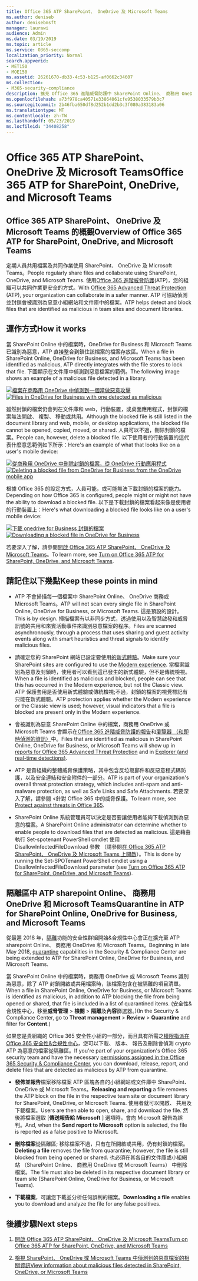 ```yaml
---
title: Office 365 ATP SharePoint、 OneDrive 及 Microsoft Teams
ms.author: deniseb
author: denisebmsft
manager: laurawi
audience: Admin
ms.date: 03/19/2019
ms.topic: article
ms.service: O365-seccomp
localization_priority: Normal
search.appverid:
- MET150
- MOE150
ms.assetid: 26261670-db33-4c53-b125-af0662c34607
ms.collection:
- M365-security-compliance
description: 擴充 Office 365 進階威脅防護中 SharePoint Online、 商務用 OneDrive 和 Microsoft Teams 能夠為您的組織更安全的共同作業的檔案。
ms.openlocfilehash: a73f978ca40571e33864061cfe9538033579b3c7
ms.sourcegitcommit: 2b46fba650df8d252b1dd2b3c3f080a383183a06
ms.translationtype: MT
ms.contentlocale: zh-TW
ms.lasthandoff: 05/23/2019
ms.locfileid: "34408258"
---
```

# <a name="office-365-atp-for-sharepoint-onedrive-and-microsoft-teams"></a><span data-ttu-id="1dedd-103">Office 365 ATP SharePoint、 OneDrive 及 Microsoft Teams</span><span class="sxs-lookup"><span data-stu-id="1dedd-103">Office 365 ATP for SharePoint, OneDrive, and Microsoft Teams</span></span>

## <a name="overview-of-office-365-atp-for-sharepoint-onedrive-and-microsoft-teams"></a><span data-ttu-id="1dedd-104">Office 365 ATP SharePoint、 OneDrive 及 Microsoft Teams 的概觀</span><span class="sxs-lookup"><span data-stu-id="1dedd-104">Overview of Office 365 ATP for SharePoint, OneDrive, and Microsoft Teams</span></span>

<span data-ttu-id="1dedd-105">定期人員共用檔案及共同作業使用 SharePoint、 OneDrive 及 Microsoft Teams。</span><span class="sxs-lookup"><span data-stu-id="1dedd-105">People regularly share files and collaborate using SharePoint, OneDrive, and Microsoft Teams.</span></span> <span data-ttu-id="1dedd-106">使用[Office 365 進階威脅防護](office-365-atp.md)(ATP)，您的組織可以共同作業更安全的方式。</span><span class="sxs-lookup"><span data-stu-id="1dedd-106">With [Office 365 Advanced Threat Protection](office-365-atp.md) (ATP), your organization can collaborate in a safer manner.</span></span> <span data-ttu-id="1dedd-107">ATP 可協助偵測並封鎖會被識別為惡意小組網站和文件庫中的檔案。</span><span class="sxs-lookup"><span data-stu-id="1dedd-107">ATP helps detect and block files that are identified as malicious in team sites and document libraries.</span></span>  
  
## <a name="how-it-works"></a><span data-ttu-id="1dedd-108">運作方式</span><span class="sxs-lookup"><span data-stu-id="1dedd-108">How it works</span></span>

<span data-ttu-id="1dedd-109">當 SharePoint Online 中的檔案時，OneDrive for Business 和 Microsoft Teams 已識別為惡意，ATP 直接整合到鎖住該檔案的檔案存放區。</span><span class="sxs-lookup"><span data-stu-id="1dedd-109">When a file in SharePoint Online, OneDrive for Business, and Microsoft Teams has been identified as malicious, ATP directly integrates with the file stores to lock that file.</span></span> <span data-ttu-id="1dedd-110">下圖顯示在文件庫中偵測到惡意檔案的範例。</span><span class="sxs-lookup"><span data-stu-id="1dedd-110">The following image shows an example of a malicious file detected in a library.</span></span>
  
<span data-ttu-id="1dedd-111">[![檔案在商務用 OneDrive 中偵測到一個當做惡意攻擊](media/2bba71cc-7ad1-4799-8b9d-d56f923db3a7.png)](https://support.office.com/article/01e902ad-a903-4e0f-b093-1e1ac0c37ad2)</span><span class="sxs-lookup"><span data-stu-id="1dedd-111">[![Files in OneDrive for Business with one detected as malicious](media/2bba71cc-7ad1-4799-8b9d-d56f923db3a7.png)](https://support.office.com/article/01e902ad-a903-4e0f-b093-1e1ac0c37ad2)</span></span>
  
<span data-ttu-id="1dedd-112">雖然封鎖的檔案仍會列在文件庫和 web，行動裝置，或桌面應用程式，封鎖的檔案無法開啟、 複製、 移動或共用。</span><span class="sxs-lookup"><span data-stu-id="1dedd-112">Although the blocked file is still listed in the document library and web, mobile, or desktop applications, the blocked file cannot be opened, copied, moved, or shared.</span></span> <span data-ttu-id="1dedd-113">人員可以不過，刪除封鎖的檔案。</span><span class="sxs-lookup"><span data-stu-id="1dedd-113">People can, however, delete a blocked file.</span></span> <span data-ttu-id="1dedd-114">以下使用者的行動裝置的這代表什麼意思範例如下所示：</span><span class="sxs-lookup"><span data-stu-id="1dedd-114">Here's an example of what that looks like on a user's mobile device:</span></span>
  
<span data-ttu-id="1dedd-115">[![從商務用 OneDrive 中刪除封鎖的檔案，從 OneDrive 行動應用程式](media/cb1c1705-fd0a-45b8-9a26-c22503011d54.png)](https://support.office.com/article/01e902ad-a903-4e0f-b093-1e1ac0c37ad2)</span><span class="sxs-lookup"><span data-stu-id="1dedd-115">[![Deleting a blocked file from OneDrive for Business from the OneDrive mobile app](media/cb1c1705-fd0a-45b8-9a26-c22503011d54.png)](https://support.office.com/article/01e902ad-a903-4e0f-b093-1e1ac0c37ad2)</span></span>
  
<span data-ttu-id="1dedd-116">根據 Office 365 的設定方式，人員可能，或可能無法下載封鎖的檔案的能力。</span><span class="sxs-lookup"><span data-stu-id="1dedd-116">Depending on how Office 365 is configured, people might or might not have the ability to download a blocked file.</span></span> <span data-ttu-id="1dedd-117">以下是下載封鎖的檔案看起來像是使用者的行動裝置上：</span><span class="sxs-lookup"><span data-stu-id="1dedd-117">Here's what downloading a blocked file looks like on a user's mobile device:</span></span>
  
<span data-ttu-id="1dedd-118">[![下載 onedrive for Business 封鎖的檔案](media/be288a82-bdd8-4371-93d8-1783db3b61bc.png)](https://support.office.com/article/01e902ad-a903-4e0f-b093-1e1ac0c37ad2)</span><span class="sxs-lookup"><span data-stu-id="1dedd-118">[![Downloading a blocked file in OneDrive for Business](media/be288a82-bdd8-4371-93d8-1783db3b61bc.png)](https://support.office.com/article/01e902ad-a903-4e0f-b093-1e1ac0c37ad2)</span></span>
  
<span data-ttu-id="1dedd-119">若要深入了解，請參閱[開啟 Office 365 ATP SharePoint、 OneDrive 及 Microsoft Teams](turn-on-atp-for-spo-odb-and-teams.md)。</span><span class="sxs-lookup"><span data-stu-id="1dedd-119">To learn more, see [Turn on Office 365 ATP for SharePoint, OneDrive, and Microsoft Teams](turn-on-atp-for-spo-odb-and-teams.md).</span></span>
  
## <a name="keep-these-points-in-mind"></a><span data-ttu-id="1dedd-120">請記住以下幾點</span><span class="sxs-lookup"><span data-stu-id="1dedd-120">Keep these points in mind</span></span>

- <span data-ttu-id="1dedd-121">ATP 不會掃描每一個檔案中 SharePoint Online、 OneDrive 商務或 Microsoft Teams。</span><span class="sxs-lookup"><span data-stu-id="1dedd-121">ATP will not scan every single file in SharePoint Online, OneDrive for Business, or Microsoft Teams.</span></span> <span data-ttu-id="1dedd-122">這是預設的設計。</span><span class="sxs-lookup"><span data-stu-id="1dedd-122">This is by design.</span></span> <span data-ttu-id="1dedd-123">掃描檔案有以非同步方式，透過使用以及智慧啟發和威脅訊號的共用和來賓活動事件來識別惡意檔案的程序。</span><span class="sxs-lookup"><span data-stu-id="1dedd-123">Files are scanned asynchronously, through a process that uses sharing and guest activity events along with smart heuristics and threat signals to identify malicious files.</span></span>

- <span data-ttu-id="1dedd-124">請確定您的 SharePoint 網站已設定要使用[的新式體驗](https://docs.microsoft.com/sharepoint/guide-to-sharepoint-modern-experience)。</span><span class="sxs-lookup"><span data-stu-id="1dedd-124">Make sure your SharePoint sites are configured to use the [Modern experience](https://docs.microsoft.com/sharepoint/guide-to-sharepoint-modern-experience).</span></span> <span data-ttu-id="1dedd-125">當檔案識別為惡意及封鎖時，使用者可以看到這已發生的新式體驗，但不是傳統檢視。</span><span class="sxs-lookup"><span data-stu-id="1dedd-125">When a file is identified as malicious and blocked, people can see that this has occurred in the Modern experience, but not the Classic view.</span></span> <span data-ttu-id="1dedd-126">ATP 保護套用是否使用新式體驗或傳統檢視;不過，封鎖的檔案的視覺標記有只能在新式體驗。</span><span class="sxs-lookup"><span data-stu-id="1dedd-126">ATP protection applies whether the Modern experience or the Classic view is used; however, visual indicators that a file is blocked are present only in the Modern experience.</span></span>
    
- <span data-ttu-id="1dedd-127">會被識別為惡意 SharePoint Online 中的檔案，商務用 OneDrive 或 Microsoft Teams 會顯示在[Office 365 進階威脅防護的報告](view-reports-for-atp.md)和[瀏覽器 （和即時偵測的資訊）](threat-explorer.md)中。</span><span class="sxs-lookup"><span data-stu-id="1dedd-127">Files that are identified as malicious in SharePoint Online, OneDrive for Business, or Microsoft Teams will show up in [reports for Office 365 Advanced Threat Protection](view-reports-for-atp.md) and in [Explorer (and real-time detections)](threat-explorer.md).</span></span>
    
- <span data-ttu-id="1dedd-128">ATP 是貴組織的整體威脅保護策略，其中包含反垃圾郵件和反惡意程式碼防護，以及安全連結和安全附件的一部分。</span><span class="sxs-lookup"><span data-stu-id="1dedd-128">ATP is part of your organization's overall threat protection strategy, which includes anti-spam and anti-malware protection, as well as Safe Links and Safe Attachments.</span></span> <span data-ttu-id="1dedd-129">若要深入了解，請參閱 <<c0>針對 Office 365 中的威脅保護。</span><span class="sxs-lookup"><span data-stu-id="1dedd-129">To learn more, see [Protect against threats in Office 365](protect-against-threats.md).</span></span>
    
- <span data-ttu-id="1dedd-130">SharePoint Online 系統管理員可以決定是否要讓使用者能夠下載偵測到為惡意的檔案。</span><span class="sxs-lookup"><span data-stu-id="1dedd-130">A SharePoint Online administrator can determine whether to enable people to download files that are detected as malicious.</span></span> <span data-ttu-id="1dedd-131">這是藉由執行 Set-spotenant PowerShell cmdlet 使用 DisallowInfectedFileDownload 參數 （請參閱[在 Office 365 ATP SharePoint、 OneDrive 及 Microsoft Teams 上開啟](turn-on-atp-for-spo-odb-and-teams.md)）。</span><span class="sxs-lookup"><span data-stu-id="1dedd-131">This is done by running the Set-SPOTenant PowerShell cmdlet using a DisallowInfectedFileDownload parameter (see [Turn on Office 365 ATP for SharePoint, OneDrive, and Microsoft Teams](turn-on-atp-for-spo-odb-and-teams.md)).</span></span>
    
## <a name="quarantine-in-atp-for-sharepoint-online-onedrive-for-business-and-microsoft-teams"></a><span data-ttu-id="1dedd-132">隔離區中 ATP sharepoint Online、 商務用 OneDrive 和 Microsoft Teams</span><span class="sxs-lookup"><span data-stu-id="1dedd-132">Quarantine in ATP for SharePoint Online, OneDrive for Business, and Microsoft Teams</span></span>

 <span data-ttu-id="1dedd-133">從最遲 2018 年，[隔離](quarantine-email-messages.md)功能的安全性群組開始&amp;合規性中心會正在擴充至 ATP sharepoint Online、 商務用 OneDrive 和 Microsoft Teams。</span><span class="sxs-lookup"><span data-stu-id="1dedd-133">Beginning in late May 2018, [quarantine](quarantine-email-messages.md) capabilities in the Security &amp; Compliance Center are being extended to ATP for SharePoint Online, OneDrive for Business, and Microsoft Teams.</span></span>
  
<span data-ttu-id="1dedd-134">當 SharePoint Online 中的檔案時，商務用 OneDrive 或 Microsoft Teams 識別為惡意，除了 ATP 封鎖開啟或共用檔案時，該檔案包含在被隔離的項目清單。</span><span class="sxs-lookup"><span data-stu-id="1dedd-134">When a file in SharePoint Online, OneDrive for Business, or Microsoft Teams is identified as malicious, in addition to ATP blocking the file from being opened or shared, that file is included in a list of quarantined items.</span></span> <span data-ttu-id="1dedd-135">(安全性&amp;合規性中心，移至**威脅管理** \> **檢閱** \> **隔離**及**內容**篩選器。)</span><span class="sxs-lookup"><span data-stu-id="1dedd-135">(In the Security &amp; Compliance Center, go to **Threat management** \> **Review** \> **Quarantine** and filter for **Content**.)</span></span> 
  
<span data-ttu-id="1dedd-136">如果您是貴組織的 Office 365 安全性小組的一部分，而且具有所需之[權限指派在 Office 365 安全性&amp;合規性中心](permissions-in-the-security-and-compliance-center.md)，您可以下載、 版本、 報告及刪除會偵測 crypto ATP 為惡意的檔案從隔離區。</span><span class="sxs-lookup"><span data-stu-id="1dedd-136">If you're part of your organization's Office 365 security team and have the necessary [permissions assigned in the Office 365 Security &amp; Compliance Center](permissions-in-the-security-and-compliance-center.md), you can download, release, report, and delete files that are detected as malicious by ATP from quarantine.</span></span>
  
- <span data-ttu-id="1dedd-137">**發佈並報告**檔案移除檔案 ATP 區塊各自的小組網站或文件庫中 SharePoint、 OneDrive 或 Microsoft Teams。</span><span class="sxs-lookup"><span data-stu-id="1dedd-137">**Releasing and reporting** a file removes the ATP block on the file in the respective team site or document library for SharePoint, OneDrive, or Microsoft Teams.</span></span> <span data-ttu-id="1dedd-138">使用者就可以開啟、 共用及下載檔案。</span><span class="sxs-lookup"><span data-stu-id="1dedd-138">Users are then able to open, share, and download the file.</span></span> <span data-ttu-id="1dedd-139">然後將檔案選取 [**傳送報告給 Microsoft** ] 選項時，會向 Microsoft 報告為誤判。</span><span class="sxs-lookup"><span data-stu-id="1dedd-139">And, when the **Send report to Microsoft** option is selected, the file is reported as a false positive to Microsoft.</span></span> 
    
- <span data-ttu-id="1dedd-140">**刪除檔案**從隔離區; 移除檔案不過，只有在所開啟或共用，仍有封鎖的檔案。</span><span class="sxs-lookup"><span data-stu-id="1dedd-140">**Deleting a file** removes the file from quarantine; however, the file is still blocked from being opened or shared.</span></span> <span data-ttu-id="1dedd-141">也必須在其各自的文件庫或小組網站 （SharePoint Online、 商務用 OneDrive 或 Microsoft Teams） 中刪除檔案。</span><span class="sxs-lookup"><span data-stu-id="1dedd-141">The file must also be deleted in its respective document library or team site (SharePoint Online, OneDrive for Business, or Microsoft Teams).</span></span> 
    
- <span data-ttu-id="1dedd-142">**下載檔案**，可讓您下載並分析任何誤判的檔案。</span><span class="sxs-lookup"><span data-stu-id="1dedd-142">**Downloading a file** enables you to download and analyze the file for any false positives.</span></span> 
    
## <a name="next-steps"></a><span data-ttu-id="1dedd-143">後續步驟</span><span class="sxs-lookup"><span data-stu-id="1dedd-143">Next steps</span></span>

1. [<span data-ttu-id="1dedd-144">開啟 Office 365 ATP SharePoint、 OneDrive 及 Microsoft Teams</span><span class="sxs-lookup"><span data-stu-id="1dedd-144">Turn on Office 365 ATP for SharePoint, OneDrive, and Microsoft Teams</span></span>](turn-on-atp-for-spo-odb-and-teams.md)
    
2. [<span data-ttu-id="1dedd-145">檢視 SharePoint、 OneDrive 或 Microsoft Teams 中偵測到的惡意檔案的相關資訊</span><span class="sxs-lookup"><span data-stu-id="1dedd-145">View information about malicious files detected in SharePoint, OneDrive, or Microsoft Teams</span></span>](malicious-files-detected-in-spo-odb-or-teams.md)
    
